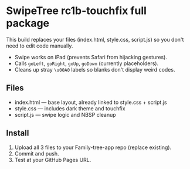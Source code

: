 # SwipeTree rc1b-touchfix full package

This build replaces your files (index.html, style.css, script.js) so you don't need to edit code manually.

- Swipe works on iPad (prevents Safari from hijacking gestures).
- Calls `goLeft`, `goRight`, `goUp`, `goDown` (currently placeholders).
- Cleans up stray `\u00A0` labels so blanks don't display weird codes.

## Files
- index.html — base layout, already linked to style.css + script.js
- style.css — includes dark theme and touchfix
- script.js — swipe logic and NBSP cleanup

## Install
1. Upload all 3 files to your Family-tree-app repo (replace existing).
2. Commit and push.
3. Test at your GitHub Pages URL.